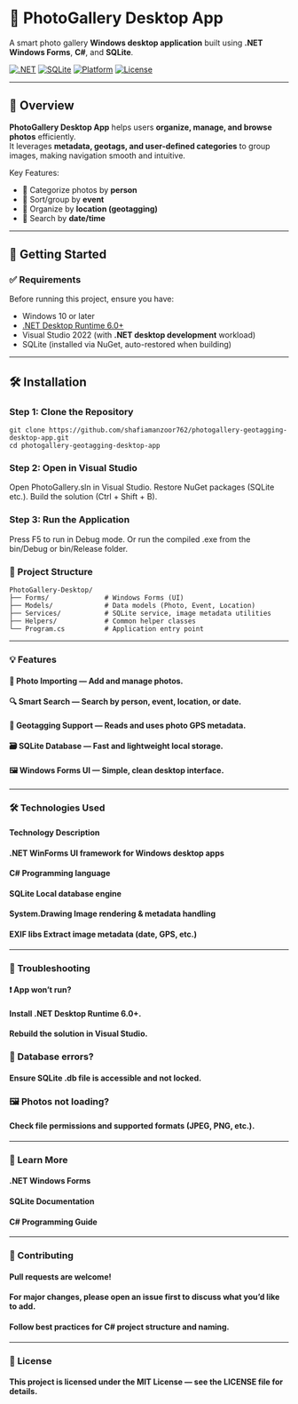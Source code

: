 # 📸 PhotoGallery Desktop App

A smart photo gallery **Windows desktop application** built using **.NET Windows Forms**, **C#**, and **SQLite**.

[![.NET](https://img.shields.io/badge/.NET-Windows-blueviolet?logo=dotnet)](https://dotnet.microsoft.com/)
[![SQLite](https://img.shields.io/badge/SQLite-Integrated-lightgrey?logo=sqlite)](https://www.sqlite.org/index.html)
[![Platform](https://img.shields.io/badge/Platform-Windows-lightblue?logo=windows)](https://www.microsoft.com/windows/)
[![License](https://img.shields.io/badge/License-MIT-green.svg)](LICENSE)

---

## 🧠 Overview

**PhotoGallery Desktop App** helps users **organize, manage, and browse photos** efficiently.  
It leverages **metadata, geotags, and user-defined categories** to group images, making navigation smooth and intuitive.

Key Features:
- 🧍 Categorize photos by **person**
- 🎉 Sort/group by **event**
- 📍 Organize by **location (geotagging)**
- 📅 Search by **date/time**

---

## 🚀 Getting Started

### ✅ Requirements
Before running this project, ensure you have:
- Windows 10 or later
- [.NET Desktop Runtime 6.0+](https://dotnet.microsoft.com/en-us/download/dotnet/6.0)  
- Visual Studio 2022 (with **.NET desktop development** workload)
- SQLite (installed via NuGet, auto-restored when building)

---

## 🛠 Installation

### Step 1: Clone the Repository

```
git clone https://github.com/shafiamanzoor762/photogallery-geotagging-desktop-app.git
cd photogallery-geotagging-desktop-app
```
### Step 2: Open in Visual Studio
Open PhotoGallery.sln in Visual Studio.
Restore NuGet packages (SQLite etc.).
Build the solution (Ctrl + Shift + B).

### Step 3: Run the Application
Press F5 to run in Debug mode.
Or run the compiled .exe from the bin/Debug or bin/Release folder.

### 📂 Project Structure
```
PhotoGallery-Desktop/
├── Forms/              # Windows Forms (UI)
├── Models/             # Data models (Photo, Event, Location)
├── Services/           # SQLite service, image metadata utilities
├── Helpers/            # Common helper classes
└── Program.cs          # Application entry point
```
---
### 💡 Features
#### 📂 Photo Importing — Add and manage photos.
#### 🔍 Smart Search — Search by person, event, location, or date.
#### 🧭 Geotagging Support — Reads and uses photo GPS metadata.
#### 🗃 SQLite Database — Fast and lightweight local storage.
#### 🖼 Windows Forms UI — Simple, clean desktop interface.
---
### 🛠 Technologies Used
#### Technology	Description
#### .NET WinForms	UI framework for Windows desktop apps
#### C#	Programming language
#### SQLite	Local database engine
#### System.Drawing	Image rendering & metadata handling
#### EXIF libs	Extract image metadata (date, GPS, etc.)
---
### 🐛 Troubleshooting
#### ❗ App won’t run?

  #### Install .NET Desktop Runtime 6.0+.

  #### Rebuild the solution in Visual Studio.

### 📂 Database errors?

#### Ensure SQLite .db file is accessible and not locked.

### 🖼 Photos not loading?

#### Check file permissions and supported formats (JPEG, PNG, etc.).
---
### 📘 Learn More
#### .NET Windows Forms
#### SQLite Documentation
#### C# Programming Guide
---
### 🤝 Contributing
#### Pull requests are welcome!
#### For major changes, please open an issue first to discuss what you’d like to add.
#### Follow best practices for C# project structure and naming.
---
### 📄 License
#### This project is licensed under the MIT License — see the LICENSE file for details.
